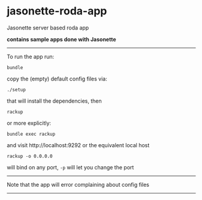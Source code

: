# jasonette-roda-app

Jasonette server based roda app


**contains sample apps done with Jasonette**

---

To run the app run:


    bundle


copy the (empty) default config files via:

    ./setup


that will install the dependencies, then

    rackup

or more explicitly:

    bundle exec rackup


and visit http://localhost:9292 or the equivalent local host


    rackup -o 0.0.0.0

will bind on any port, `-p` will let you change the port

---

Note that the app will error complaining about config files


---
